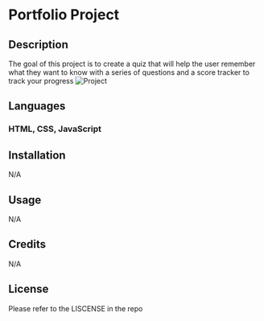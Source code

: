 # Portfolio Project

## Description
The goal of this project is to create a quiz that will help the user remember what they want to know with a series of questions and a score tracker to track your progress
![Project](./Assets/portfolio-screenshot.png)

## Languages
### HTML, CSS, JavaScript
## Installation
N/A

## Usage
N/A

## Credits
N/A

## License
Please refer to the LISCENSE in the repo